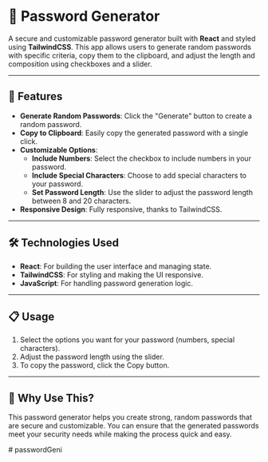 # 🔐 Password Generator

A secure and customizable password generator built with **React** and styled using **TailwindCSS**. This app allows users to generate random passwords with specific criteria, copy them to the clipboard, and adjust the length and composition using checkboxes and a slider.

---

## 🎨 Features

- **Generate Random Passwords**: Click the "Generate" button to create a random password.
- **Copy to Clipboard**: Easily copy the generated password with a single click.
- **Customizable Options**:
  - **Include Numbers**: Select the checkbox to include numbers in your password.
  - **Include Special Characters**: Choose to add special characters to your password.
  - **Set Password Length**: Use the slider to adjust the password length between 8 and 20 characters.
- **Responsive Design**: Fully responsive, thanks to TailwindCSS.

---

## 🛠️ Technologies Used

- **React**: For building the user interface and managing state.
- **TailwindCSS**: For styling and making the UI responsive.
- **JavaScript**: For handling password generation logic.
---

## 📋 Usage

1. Select the options you want for your password (numbers, special characters).
2. Adjust the password length using the slider.
3. To copy the password, click the Copy button.

---

## 🔑 Why Use This?

This password generator helps you create strong, random passwords that are secure and customizable. You can ensure that the generated passwords meet your security needs while making the process quick and easy.

#   p a s s w o r d G e n i 
 
